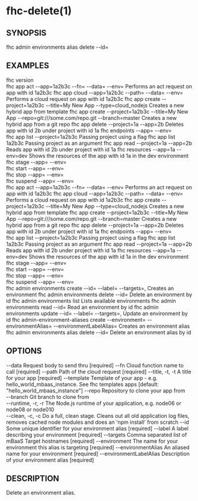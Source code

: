 fhc-delete(1)
=============
## SYNOPSIS

 fhc admin environments alias delete --id=<id>

## EXAMPLES

  fhc version                                                                                                                                                        
  fhc app act --app=1a2b3c --fn=<serverside Function> --data=<data to send> --env=<environment>                                                                      Performs an act request on app with id 1a2b3c
  fhc app cloud --app=1a2b3c --path=<serverside path from root> --data=<Data to send> --env=<environment>                                                            Performs a cloud request on app with id 1a2b3c
  fhc app create --project=1a2b3c --title=My New App --type=cloud_nodejs                                                                                             Creates a new hybrid app from template
  fhc app create --project=1a2b3c --title=My New App --repo=git:///some.com/repo.git --branch=master                                                                 Creates a new hybrid app from a git repo
  fhc app delete --project=1a --app=2b                                                                                                                               Deletes app with id 2b under project with id 1a
  fhc endpoints --app=<appGuid> --env=<environmentName>                                                                                                              
  fhc app list --project=1a2b3c                                                                                                                                      Passing project using a flag
  fhc app list 1a2b3c                                                                                                                                                Passing project as an argument
  fhc app read --project=1a --app=2b                                                                                                                                 Reads app with id 2b under project with id 1a
  fhc resources --app=1a --env=dev                                                                                                                                   Shows the resources of the app with id 1a in the dev environment
  fhc stage --app=<appGuid> --env=<environmentName>                                                                                                                  
  fhc start --app=<appGuid> --env=<environmentName>                                                                                                                  
  fhc stop --app=<appGuid> --env=<environmentName>                                                                                                                   
  fhc suspend --app=<appGuid> --env=<environmentName>                                                                                                                
  fhc app act --app=1a2b3c --fn=<serverside Function> --data=<data to send> --env=<environment>                                                                      Performs an act request on app with id 1a2b3c
  fhc app cloud --app=1a2b3c --path=<serverside path from root> --data=<Data to send> --env=<environment>                                                            Performs a cloud request on app with id 1a2b3c
  fhc app create --project=1a2b3c --title=My New App --type=cloud_nodejs                                                                                             Creates a new hybrid app from template
  fhc app create --project=1a2b3c --title=My New App --repo=git:///some.com/repo.git --branch=master                                                                 Creates a new hybrid app from a git repo
  fhc app delete --project=1a --app=2b                                                                                                                               Deletes app with id 2b under project with id 1a
  fhc endpoints --app=<appGuid> --env=<environmentName>                                                                                                              
  fhc app list --project=1a2b3c                                                                                                                                      Passing project using a flag
  fhc app list 1a2b3c                                                                                                                                                Passing project as an argument
  fhc app read --project=1a --app=2b                                                                                                                                 Reads app with id 2b under project with id 1a
  fhc resources --app=1a --env=dev                                                                                                                                   Shows the resources of the app with id 1a in the dev environment
  fhc stage --app=<appGuid> --env=<environmentName>                                                                                                                  
  fhc start --app=<appGuid> --env=<environmentName>                                                                                                                  
  fhc stop --app=<appGuid> --env=<environmentName>                                                                                                                   
  fhc suspend --app=<appGuid> --env=<environmentName>                                                                                                                
  fhc admin environments create --id=<environment id> --label=<label> --targets=<mbaasTargetId1>,<mbaasTargetId2>                                                    Creates an environment
  fhc admin environments delete --id=<environment id>                                                                                                                Delete an environment by id
  fhc admin environments list                                                                                                                                        Lists available environments
  fhc admin environments read --id=<id>                                                                                                                              Read an environment by id
  fhc admin environments update --id=<environment id> --label=<label> --targets=<mbaasTargetId1>,<mbaasTargetId2>                                                    Update an environment by id
  fhc admin-environment-aliases create --environment=<environment id> --environmentAlias=<environment id alias> --environmentLabelAlias=<environment label alias>    Creates an environment alias
  fhc admin environments alias delete --id=<environment alias id>                                                                                                    Delete an environment alias by id


## OPTIONS

  --data                   Request body to send thru                                                                                                             [required]
  --fn                     Cloud function name to call                                                                                                           [required]
  --path                   Path of the cloud request                                                                                                             [required]
  --title, -t, -t          A title for your app                                                                                                                  [required]
  --template               Template of your app - e.g. hello_world_mbaas_instance. See fhc templates apps                                                        [default: "hello_world_mbaas_instance"]
  --repo                   Repository to clone your app from                                                                                                   
  --branch                 Git branch to clone from                                                                                                            
  --runtime, -r, -r        The Node.js runtime of your application, e.g. node06 or node08 or node010                                                           
  --clean, -c, -c          Do a full, clean stage. Cleans out all old application log files, removes cached node modules and does an 'npm install' from scratch
  --id                     Some unique identifier for your environment alias                                                                                     [required]
  --label                  A label describing your environment                                                                                                   [required]
  --targets                Comma separated list of mBaaS Target hostnames                                                                                        [required]
  --environment            The name for your environment this alias is targeting                                                                                 [required]
  --environmentAlias       An aliased name for your environment                                                                                                  [required]
  --environmentLabelAlias  Description of your environment alias                                                                                                 [required]

## DESCRIPTION

Delete an environment alias.

